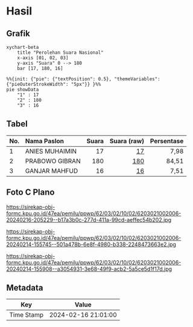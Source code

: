 # Hasil

## Grafik

```mermaid
xychart-beta
    title "Perolehan Suara Nasional"
    x-axis [01, 02, 03]
    y-axis "Suara" 0 --> 180
    bar [17, 180, 16]
```

```mermaid
%%{init: {"pie": {"textPosition": 0.5}, "themeVariables": {"pieOuterStrokeWidth": "5px"}} }%%
pie showData
    "1" : 17
    "2" : 180
    "3" : 16
```

## Tabel

| No. | Nama Paslon    | Suara | Suara (raw) | Persentase |
|:--- |:-------------- | -----:| -----------:| ----------:|
| 1   | ANIES MUHAIMIN | 17    | [17][p-1]   | 7,98       |
| 2   | PRABOWO GIBRAN | 180   | [180][p-2]  | 84,51      |
| 3   | GANJAR MAHFUD  | 16    | [16][p-3]   | 7,51       |


[p-1]: https://github.com/gigit-pemilu/pemilu-2024/blob/main/pilpres/hitung-suara/sub/62-kalimantan-tengah/sub/03-kapuas/sub/02-kapuas-hilir/sub/1002-hampatung/sub/006-tps/sub/paslon-1.txt
[p-2]: https://github.com/gigit-pemilu/pemilu-2024/blob/main/pilpres/hitung-suara/sub/62-kalimantan-tengah/sub/03-kapuas/sub/02-kapuas-hilir/sub/1002-hampatung/sub/006-tps/sub/paslon-2.txt
[p-3]: https://github.com/gigit-pemilu/pemilu-2024/blob/main/pilpres/hitung-suara/sub/62-kalimantan-tengah/sub/03-kapuas/sub/02-kapuas-hilir/sub/1002-hampatung/sub/006-tps/sub/paslon-3.txt

## Foto C Plano

https://sirekap-obj-formc.kpu.go.id/47ea/pemilu/ppwp/62/03/02/10/02/6203021002006-20240216-205229--b17a3b0c-277d-411a-99cd-aeffec54b202.jpg

https://sirekap-obj-formc.kpu.go.id/47ea/pemilu/ppwp/62/03/02/10/02/6203021002006-20240214-155745--501a478b-6e8f-4980-b338-2248473663e2.jpg

https://sirekap-obj-formc.kpu.go.id/47ea/pemilu/ppwp/62/03/02/10/02/6203021002006-20240214-155908--a3054931-3e68-49f9-acb2-5a5ce5d1f17d.jpg


## Metadata

| Key        | Value               |
| ---------- | ------------------- |
| Time Stamp | 2024-02-16 21:01:00 |



